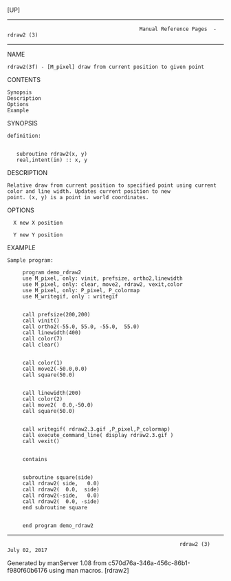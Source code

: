 [UP]

-----------------------------------------------------------------------------------------------------------------------------------
                                               Manual Reference Pages  - rdraw2 (3)
-----------------------------------------------------------------------------------------------------------------------------------
                                                                 
NAME

    rdraw2(3f) - [M_pixel] draw from current position to given point

CONTENTS

    Synopsis
    Description
    Options
    Example

SYNOPSIS

    definition:


       subroutine rdraw2(x, y)
       real,intent(in) :: x, y



DESCRIPTION

    Relative draw from current position to specified point using current color and line width. Updates current position to new
    point. (x, y) is a point in world coordinates.

OPTIONS

      X new X position

      Y new Y position

EXAMPLE

    Sample program:

         program demo_rdraw2
         use M_pixel, only: vinit, prefsize, ortho2,linewidth
         use M_pixel, only: clear, move2, rdraw2, vexit,color
         use M_pixel, only: P_pixel, P_colormap
         use M_writegif, only : writegif


         call prefsize(200,200)
         call vinit()
         call ortho2(-55.0, 55.0, -55.0,  55.0)
         call linewidth(400)
         call color(7)
         call clear()


         call color(1)
         call move2(-50.0,0.0)
         call square(50.0)


         call linewidth(200)
         call color(2)
         call move2(  0.0,-50.0)
         call square(50.0)


         call writegif( rdraw2.3.gif ,P_pixel,P_colormap)
         call execute_command_line( display rdraw2.3.gif )
         call vexit()


         contains


         subroutine square(side)
         call rdraw2( side,   0.0)
         call rdraw2(  0.0,  side)
         call rdraw2(-side,   0.0)
         call rdraw2(  0.0, -side)
         end subroutine square


         end program demo_rdraw2



-----------------------------------------------------------------------------------------------------------------------------------

                                                            rdraw2 (3)                                                July 02, 2017

Generated by manServer 1.08 from c570d76a-346a-456c-86b1-f980f60b6176 using man macros.
                                                             [rdraw2]

